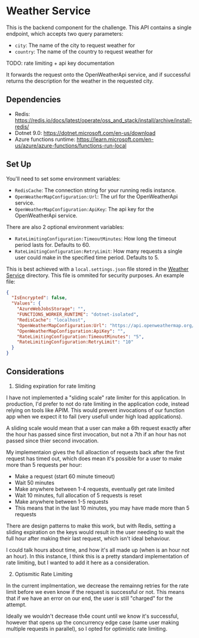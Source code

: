 # Weather Service

This is the backend component for the challenge. This API contains a single endpoint, which accepts two query parameters:
- `city`: The name of the city to request weather for
- `country`: The name of the country to request weather for

TODO: rate limiting + api key documentation

It forwards the request onto the OpenWeatherApi service, and if successful returns the description for the weather in the requested city.

## Dependencies

- Redis: https://redis.io/docs/latest/operate/oss_and_stack/install/archive/install-redis/
- Dotnet 9.0: https://dotnet.microsoft.com/en-us/download
- Azure functions runtime: https://learn.microsoft.com/en-us/azure/azure-functions/functions-run-local

## Set Up

You'll need to set some environment variables:
- `RedisCache`: The connection string for your running redis instance.
- `OpenWeatherMapConfiguration:Url`: The url for the OpenWeatherApi service.
- `OpenWeatherMapConfiguration:ApiKey`: The api key for the OpenWeatherApi service.

There are also 2 optional environment variables:
- `RateLimitingConfiguration:TimeoutMinutes`: How long the timeout period lasts for. Defaults to 60.
- `RateLimitingConfiguration:RetryLimit`:  How many requests a single user could make in the specified time period. Defaults to 5.

This is best achieved with a `local.settings.json` file stored in the [Weather Service](/WeatherService/) directory. This file is ommited for security purposes. An example file:

```json
{
  "IsEncrypted": false,
  "Values": {
    "AzureWebJobsStorage": "",
    "FUNCTIONS_WORKER_RUNTIME": "dotnet-isolated",
    "RedisCache": "localhost",
    "OpenWeatherMapConfiguration:Url": "https://api.openweathermap.org/data/2.5/weather",
    "OpenWeatherMapConfiguration:ApiKey": "",
    "RateLimitingConfiguration:TimeoutMinutes": "5",
    "RateLimitingConfiguration:RetryLimit": "10"
  }
}
```

## Considerations

1. Sliding expiration for rate limiting

I have not implemented a "sliding scale" rate limiter for this application. In production, I'd prefer to not do rate limiting in the application code, instead relying on tools like APIM. This would prevent invocations of our function app when we expect it to fail (very usefull under high load applications).

A sliding scale would mean that a user can make a 6th request exactly after the hour has passed since first invocation, but not a 7th if an hour has not passed since thier second invocation.

My implementaion gives the full alloaction of requests back after the first request has timed out, which does mean it's possible for a user to make more than 5 requests per hour:
- Make a request (start 60 minute timeout)
- Wait 50 minutes
- Make anywhere between 1-4 requests, eventually get rate limited
- Wait 10 minutes, full allocation of 5 requests is reset
- Make anywhere between 1-5 requests
- This means that in the last 10 minutes, you may have made more than 5 requests

There are design patterns to make this work, but with Redis, setting a sliding expiration on the keys would result in the user needing to wait the full hour after making their last request, which isn't ideal behaviour.

I could talk hours about time, and how it's all made up (when is an hour not an hour). In this instance, I think this is a pretty standard implementation of rate limiting, but I wanted to add it here as a consideration.

2. Optismitic Rate Limiting

In the current implmentation, we decrease the remainng retries for the rate limit before we even know if the request is successful or not. This means that if we have an error on our end, the user is still "charged" for the attempt.

Ideally we wouldn't decrease th4e count until we know it's successful, however that opens up the concurrency edge case (same user making multiple requests in parallel), so I opted for optimistic rate limiting.

